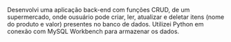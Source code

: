 Desenvolvi uma aplicação back-end com funções CRUD, de um supermercado, onde ousuário pode criar, ler, atualizar e deletar itens (nome do produto e valor) presentes no banco de dados. Utilizei Python em conexão com MySQL Workbench para armazenar os
dados.
